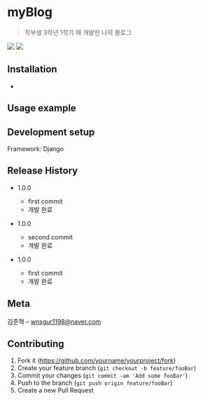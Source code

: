 # myBlog
> 학부생 3학년 1학기 때 개발한 나의 블로그

![](readme-img/header1.png)
![](readme-img/header2.png)

## Installation

-

## Usage example



## Development setup

Framework: Django

## Release History


* 1.0.0
    * first commit
    * 개발 완료

* 1.0.0
    * second commit
    * 개발 완료

* 1.0.0
    * first commit
    * 개발 완료

## Meta

김준혁 – wnsgur1198@naver.com

## Contributing

1. Fork it (<https://github.com/yourname/yourproject/fork>)
2. Create your feature branch (`git checkout -b feature/fooBar`)
3. Commit your changes (`git commit -am 'Add some fooBar'`)
4. Push to the branch (`git push origin feature/fooBar`)
5. Create a new Pull Request

<!-- Markdown link & img dfn's -->
